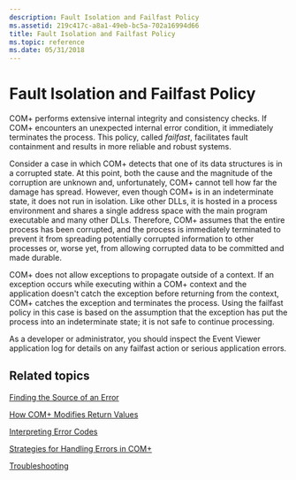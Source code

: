 ```yaml
---
description: Fault Isolation and Failfast Policy
ms.assetid: 219c417c-a8a1-49eb-bc5a-702a16994d66
title: Fault Isolation and Failfast Policy
ms.topic: reference
ms.date: 05/31/2018
---
```


# Fault Isolation and Failfast Policy

COM+ performs extensive internal integrity and consistency checks. If COM+ encounters an unexpected internal error condition, it immediately terminates the process. This policy, called *failfast*, facilitates fault containment and results in more reliable and robust systems.

Consider a case in which COM+ detects that one of its data structures is in a corrupted state. At this point, both the cause and the magnitude of the corruption are unknown and, unfortunately, COM+ cannot tell how far the damage has spread. However, even though COM+ is in an indeterminate state, it does not run in isolation. Like other DLLs, it is hosted in a process environment and shares a single address space with the main program executable and many other DLLs. Therefore, COM+ assumes that the entire process has been corrupted, and the process is immediately terminated to prevent it from spreading potentially corrupted information to other processes or, worse yet, from allowing corrupted data to be committed and made durable.

COM+ does not allow exceptions to propagate outside of a context. If an exception occurs while executing within a COM+ context and the application doesn't catch the exception before returning from the context, COM+ catches the exception and terminates the process. Using the failfast policy in this case is based on the assumption that the exception has put the process into an indeterminate state; it is not safe to continue processing.

As a developer or administrator, you should inspect the Event Viewer application log for details on any failfast action or serious application errors.

## Related topics

<dl> <dt>

[Finding the Source of an Error](finding-the-source-of-an-error.md)
</dt> <dt>

[How COM+ Modifies Return Values](how-com--modifies-return-values.md)
</dt> <dt>

[Interpreting Error Codes](interpreting-error-codes.md)
</dt> <dt>

[Strategies for Handling Errors in COM+](strategies-for-handling-errors-in-com-.md)
</dt> <dt>

[Troubleshooting](troubleshooting-the-com--crm.md)
</dt> </dl>

 

 



